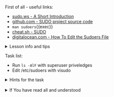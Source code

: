 First of all - useful links:

- [sudo.ws - A Short Introduction](https://www.sudo.ws/about/intro/)
- [github.com - SUDO project source code](https://github.com/sudo-project/sudo)
- `man sudoers`{{exec}}
- [cheat.sh - SUDO](https://cheat.sh/sudo)
- [digitalocean.com - How To Edit the Sudoers File](https://www.digitalocean.com/community/tutorials/how-to-edit-the-sudoers-file)

<details><summary>Lesson info and tips</summary>
<pre>
  List the current user's sudo(8) privileges.
    <b>$ sudo -l</b><br>
  Begin a shell session as the system's `root` user.
    <b>$ sudo -i</b><br>
  Run a command as the superuser
    <b>$ sudo less /var/log/syslog</b><br>
  Run a command as another user and/or group
    <b>$ sudo --user=user1 --group=group1 id -a</b><br>
  Launch the default shell with superuser privileges without changing the environment
    <b>$ sudo --shell</b>
</pre>
</details>

Task list:
- Run `ls -AlF` with superuser priveledges
- Edit /etc/sudoers with visudo

<details><summary>Hints for the task</summary>
<pre>
<strong>Task 1:</strong>
  $ sudo ls -AlF
<br>
<strong>Task 2:</strong>
  $ visudo
</pre>
</details>
<br>
<details><summary>If You have read all and understood</summary>
<pre>
`touch IReadAllAndUndnderstood`{{exec}}
</pre>

